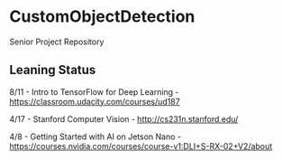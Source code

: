 # CustomObjectDetection
Senior Project Repository  
## Leaning Status

8/11 - Intro to TensorFlow for Deep Learning - https://classroom.udacity.com/courses/ud187 

4/17 - Stanford Computer Vision - http://cs231n.stanford.edu/ 

4/8 - Getting Started with AI on Jetson Nano - https://courses.nvidia.com/courses/course-v1:DLI+S-RX-02+V2/about 
